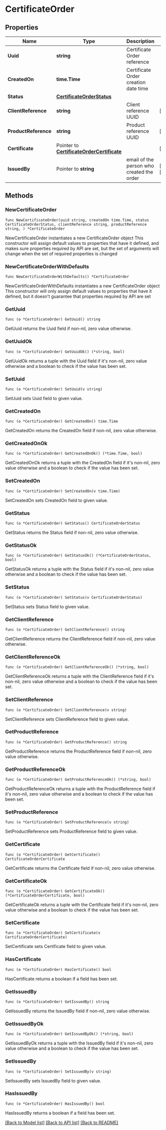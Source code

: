 # CertificateOrder

## Properties

Name | Type | Description | Notes
------------ | ------------- | ------------- | -------------
**Uuid** | **string** | Certificate Order reference | 
**CreatedOn** | **time.Time** | Certificate Order creation date time | 
**Status** | [**CertificateOrderStatus**](CertificateOrderStatus.md) |  | 
**ClientReference** | **string** | Client reference UUID | [readonly] 
**ProductReference** | **string** | Product reference UUID | [readonly] 
**Certificate** | Pointer to [**CertificateOrderCertificate**](CertificateOrderCertificate.md) |  | [optional] 
**IssuedBy** | Pointer to **string** | email of the person who created the order | [optional] [readonly] 

## Methods

### NewCertificateOrder

`func NewCertificateOrder(uuid string, createdOn time.Time, status CertificateOrderStatus, clientReference string, productReference string, ) *CertificateOrder`

NewCertificateOrder instantiates a new CertificateOrder object
This constructor will assign default values to properties that have it defined,
and makes sure properties required by API are set, but the set of arguments
will change when the set of required properties is changed

### NewCertificateOrderWithDefaults

`func NewCertificateOrderWithDefaults() *CertificateOrder`

NewCertificateOrderWithDefaults instantiates a new CertificateOrder object
This constructor will only assign default values to properties that have it defined,
but it doesn't guarantee that properties required by API are set

### GetUuid

`func (o *CertificateOrder) GetUuid() string`

GetUuid returns the Uuid field if non-nil, zero value otherwise.

### GetUuidOk

`func (o *CertificateOrder) GetUuidOk() (*string, bool)`

GetUuidOk returns a tuple with the Uuid field if it's non-nil, zero value otherwise
and a boolean to check if the value has been set.

### SetUuid

`func (o *CertificateOrder) SetUuid(v string)`

SetUuid sets Uuid field to given value.


### GetCreatedOn

`func (o *CertificateOrder) GetCreatedOn() time.Time`

GetCreatedOn returns the CreatedOn field if non-nil, zero value otherwise.

### GetCreatedOnOk

`func (o *CertificateOrder) GetCreatedOnOk() (*time.Time, bool)`

GetCreatedOnOk returns a tuple with the CreatedOn field if it's non-nil, zero value otherwise
and a boolean to check if the value has been set.

### SetCreatedOn

`func (o *CertificateOrder) SetCreatedOn(v time.Time)`

SetCreatedOn sets CreatedOn field to given value.


### GetStatus

`func (o *CertificateOrder) GetStatus() CertificateOrderStatus`

GetStatus returns the Status field if non-nil, zero value otherwise.

### GetStatusOk

`func (o *CertificateOrder) GetStatusOk() (*CertificateOrderStatus, bool)`

GetStatusOk returns a tuple with the Status field if it's non-nil, zero value otherwise
and a boolean to check if the value has been set.

### SetStatus

`func (o *CertificateOrder) SetStatus(v CertificateOrderStatus)`

SetStatus sets Status field to given value.


### GetClientReference

`func (o *CertificateOrder) GetClientReference() string`

GetClientReference returns the ClientReference field if non-nil, zero value otherwise.

### GetClientReferenceOk

`func (o *CertificateOrder) GetClientReferenceOk() (*string, bool)`

GetClientReferenceOk returns a tuple with the ClientReference field if it's non-nil, zero value otherwise
and a boolean to check if the value has been set.

### SetClientReference

`func (o *CertificateOrder) SetClientReference(v string)`

SetClientReference sets ClientReference field to given value.


### GetProductReference

`func (o *CertificateOrder) GetProductReference() string`

GetProductReference returns the ProductReference field if non-nil, zero value otherwise.

### GetProductReferenceOk

`func (o *CertificateOrder) GetProductReferenceOk() (*string, bool)`

GetProductReferenceOk returns a tuple with the ProductReference field if it's non-nil, zero value otherwise
and a boolean to check if the value has been set.

### SetProductReference

`func (o *CertificateOrder) SetProductReference(v string)`

SetProductReference sets ProductReference field to given value.


### GetCertificate

`func (o *CertificateOrder) GetCertificate() CertificateOrderCertificate`

GetCertificate returns the Certificate field if non-nil, zero value otherwise.

### GetCertificateOk

`func (o *CertificateOrder) GetCertificateOk() (*CertificateOrderCertificate, bool)`

GetCertificateOk returns a tuple with the Certificate field if it's non-nil, zero value otherwise
and a boolean to check if the value has been set.

### SetCertificate

`func (o *CertificateOrder) SetCertificate(v CertificateOrderCertificate)`

SetCertificate sets Certificate field to given value.

### HasCertificate

`func (o *CertificateOrder) HasCertificate() bool`

HasCertificate returns a boolean if a field has been set.

### GetIssuedBy

`func (o *CertificateOrder) GetIssuedBy() string`

GetIssuedBy returns the IssuedBy field if non-nil, zero value otherwise.

### GetIssuedByOk

`func (o *CertificateOrder) GetIssuedByOk() (*string, bool)`

GetIssuedByOk returns a tuple with the IssuedBy field if it's non-nil, zero value otherwise
and a boolean to check if the value has been set.

### SetIssuedBy

`func (o *CertificateOrder) SetIssuedBy(v string)`

SetIssuedBy sets IssuedBy field to given value.

### HasIssuedBy

`func (o *CertificateOrder) HasIssuedBy() bool`

HasIssuedBy returns a boolean if a field has been set.


[[Back to Model list]](../README.md#documentation-for-models) [[Back to API list]](../README.md#documentation-for-api-endpoints) [[Back to README]](../README.md)


